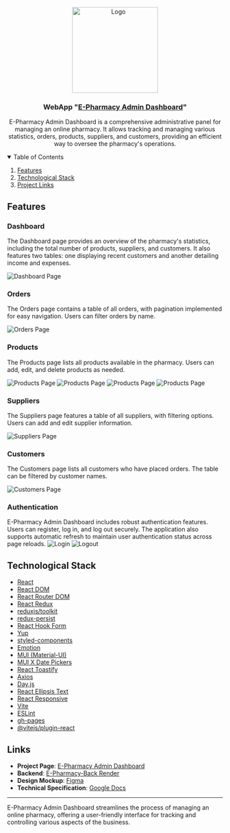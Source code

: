 <div align="center">
<img src="/public/logo.svg" alt="Logo" width="200" height="200">
    <h3 align="center">WebApp "<a href="https://vbutenk0.github.io/e-pharmacy-admin-dashboard">E-Pharmacy Admin Dashboard</a>"</h3>
    <p align="center">E-Pharmacy Admin Dashboard is a comprehensive administrative panel for managing an online pharmacy. It allows tracking and managing various statistics, orders, products, suppliers, and customers, providing an efficient way to oversee the pharmacy's operations.</p>
</div>

<details open="open">
    <summary>Table of Contents</summary>
    <ol>
        <li><a href="#features">Features</a></li>
        <li><a href="#technological-stack">Technological Stack</a></li>
        <li><a href="#links">Project Links</a></li>
    </ol>
</details>

## Features

### Dashboard

The Dashboard page provides an overview of the pharmacy's statistics, including the total number of products, suppliers, and customers. It also features two tables: one displaying recent customers and another detailing income and expenses.

![Dashboard Page](src/assets/readmePics/Знімок%20екрана%202024-07-24%20182234.png)

### Orders

The Orders page contains a table of all orders, with pagination implemented for easy navigation. Users can filter orders by name.

![Orders Page](src/assets/readmePics/Знімок%20екрана%202024-07-24%20182329.png)

### Products

The Products page lists all products available in the pharmacy. Users can add, edit, and delete products as needed.

![Products Page](src/assets/readmePics/Знімок%20екрана%202024-07-24%20182351.png)
![Products Page](src/assets/readmePics/Знімок%20екрана%202024-07-24%20182402.png)
![Products Page](src/assets/readmePics/Знімок%20екрана%202024-07-24%20182407.png)
![Products Page](src/assets/readmePics/Знімок%20екрана%202024-07-24%20182436.png)

### Suppliers

The Suppliers page features a table of all suppliers, with filtering options. Users can add and edit supplier information.

![Suppliers Page](src/assets/readmePics/Знімок%20екрана%202024-07-24%20182448.png)

### Customers

The Customers page lists all customers who have placed orders. The table can be filtered by customer names.

![Customers Page](src/assets/readmePics/Знімок%20екрана%202024-07-24%20182511.png)

### Authentication

E-Pharmacy Admin Dashboard includes robust authentication features. Users can register, log in, and log out securely. The application also supports automatic refresh to maintain user authentication status across page reloads.
![Login](src/assets/readmePics/Знімок%20екрана%202024-07-24%20182540.png)
![Logout](src/assets/readmePics/Знімок%20екрана%202024-07-24%20182529.png)

## Technological Stack

- [React](https://react.dev)
- [React DOM](https://reactjs.org/docs/react-dom.html)
- [React Router DOM](https://reactrouter.com)
- [React Redux](https://react-redux.js.org)
- [reduxjs/toolkit](https://redux-toolkit.js.org)
- [redux-persist](https://github.com/rt2zz/redux-persist)
- [React Hook Form](https://react-hook-form.com/docs/useform)
- [Yup](https://www.npmjs.com/package/yup)
- [styled-components](https://styled-components.com)
- [Emotion](https://emotion.sh/docs/introduction)
- [MUI (Material-UI)](https://mui.com)
- [MUI X Date Pickers](https://mui.com/x/react-date-pickers/)
- [React Toastify](https://fkhadra.github.io/react-toastify/introduction/)
- [Axios](https://axios-http.com)
- [Day.js](https://day.js.org)
- [React Ellipsis Text](https://www.npmjs.com/package/react-ellipsis-text)
- [React Responsive](https://github.com/contra/react-responsive)
- [Vite](https://vitejs.dev)
- [ESLint](https://eslint.org)
- [gh-pages](https://www.npmjs.com/package/gh-pages)
- [@vitejs/plugin-react](https://www.npmjs.com/package/@vitejs/plugin-react)

## Links

- **Project Page**: [E-Pharmacy Admin Dashboard](https://vbutenk0.github.io/e-pharmacy-admin-dashboard)
- **Backend**: [E-Pharmacy-Back Render](https://e-pharmacy-back.onrender.com)
- **Design Mockup**: [Figma](https://www.figma.com/file/z1JklHHxX8kTGo3zWvlzat/Admin-dashboard?type=design&node-id=0-1&mode=design&t=HXVayV2hGgJVuVyc-0)
- **Technical Specification**: [Google Docs](https://docs.google.com/spreadsheets/d/1ufIlG2HwqppnY1by3HD4l6TVGq4EoW_o8b-ubA-pQq4/edit?gid=0#gid=0)

---

E-Pharmacy Admin Dashboard streamlines the process of managing an online pharmacy, offering a user-friendly interface for tracking and controlling various aspects of the business.

